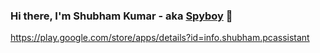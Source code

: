 ### Hi there, I'm Shubham Kumar - aka [Spyboy][website] 👋

[website]: https://spyboy.blog/

https://play.google.com/store/apps/details?id=info.shubham.pcassistant
